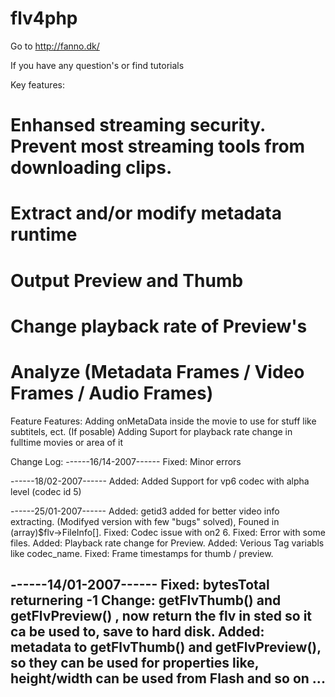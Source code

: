 flv4php
=======

Go to http://fanno.dk/

If you have any question's or find tutorials

Key features:
# Enhansed streaming security. Prevent most streaming tools from downloading clips.
# Extract and/or modify metadata runtime
# Output Preview and Thumb
# Change playback rate of Preview's
# Analyze (Metadata Frames / Video Frames / Audio Frames)


Feature Features:
Adding onMetaData inside the movie to use for stuff like subtitels, ect. (If posable)
Adding Suport for playback rate change in fulltime movies or area of it


Change Log:
------16/14-2007------
Fixed: Minor errors

------18/02-2007------
Added: Added Support for vp6 codec with alpha level (codec id 5)

------25/01-2007------
Added: getid3 added for better video info extracting. (Modifyed version with few "bugs" solved),
		Founed in (array)$flv->FileInfo[].
Fixed: Codec issue with on2 6.
Fixed: Error with some files.
Added: Playback rate change for Preview.
Added: Verious Tag variabls like codec_name.
Fixed: Frame timestamps for thumb / preview.


------14/01-2007------
Fixed: bytesTotal returnering -1
Change: getFlvThumb() and getFlvPreview() , now return the flv in sted so it ca be used to,
		save to hard disk.
Added: metadata to getFlvThumb() and getFlvPreview(), so they can be used for properties like,
		height/width can be used from Flash and so on ...
----------------------
